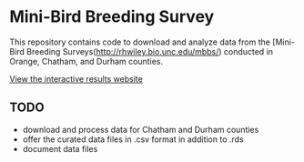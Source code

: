 # Mini-Bird Breeding Survey

This repository contains code to download and analyze data from the [Mini-Bird Breeding Surveys(http://rhwiley.bio.unc.edu/mbbs/) conducted in Orange, Chatham, and Durham counties.

[View the interactive results website](https://bradleysaul.shinyapps.io/mbbs/)

## TODO

* download and process data for Chatham and Durham counties
* offer the curated data files in .csv format in addition to .rds
* document data files